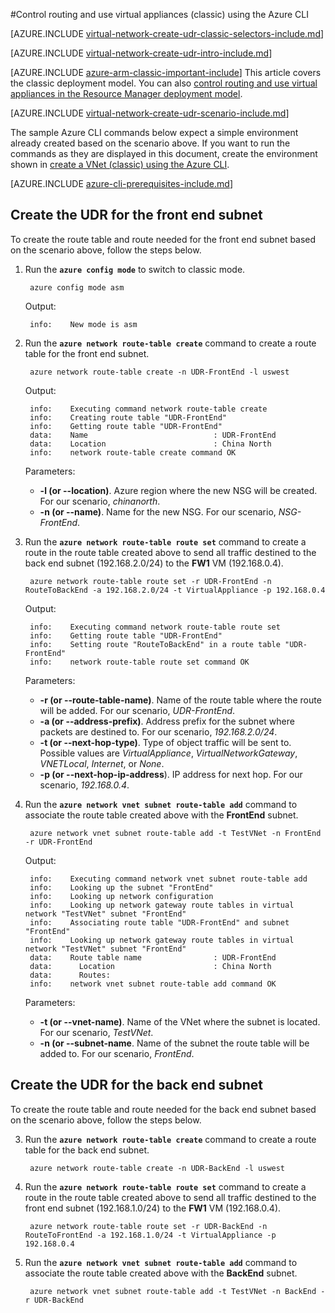 <properties 
   pageTitle="Control routing and use virtual appliances using the Azure CLI in the classic deployment model | Windows Azure"
   description="Learn how to control routing in VNets using the Azure CLI in the classic deployment model"
   services="virtual-network"
   documentationCenter="na"
   authors="telmosampaio"
   manager="carolz"
   editor=""
   tags="azure-service-management"
/>
<tags
	ms.service="virtual-network"
	ms.date="10/06/2015"
	wacn.date=""/>

#Control routing and use virtual appliances (classic) using the Azure CLI

[AZURE.INCLUDE [virtual-network-create-udr-classic-selectors-include.md](../includes/virtual-network-create-udr-classic-selectors-include.md)]

[AZURE.INCLUDE [virtual-network-create-udr-intro-include.md](../includes/virtual-network-create-udr-intro-include.md)]

[AZURE.INCLUDE [azure-arm-classic-important-include](../includes/azure-arm-classic-important-include.md)] This article covers the classic deployment model. You can also [control routing and use virtual appliances in the Resource Manager deployment model](/documentation/articles/virtual-network-create-udr-arm-cli).

[AZURE.INCLUDE [virtual-network-create-udr-scenario-include.md](../includes/virtual-network-create-udr-scenario-include.md)]

The sample Azure CLI commands below expect a simple environment already created based on the scenario above. If you want to run the commands as they are displayed in this document, create the environment shown in [create a VNet (classic) using the Azure CLI](/documentation/articles/virtual-networks-create-vnet-classic-cli).

[AZURE.INCLUDE [azure-cli-prerequisites-include.md](../includes/azure-cli-prerequisites-include.md)]

## Create the UDR for the front end subnet
To create the route table and route needed for the front end subnet based on the scenario above, follow the steps below.

1. Run the **`azure config mode`** to switch to classic mode.

		azure config mode asm

	Output:

		info:    New mode is asm

3. Run the **`azure network route-table create`** command to create a route table for the front end subnet.

		azure network route-table create -n UDR-FrontEnd -l uswest

	Output:

		info:    Executing command network route-table create
		info:    Creating route table "UDR-FrontEnd"
		info:    Getting route table "UDR-FrontEnd"
		data:    Name                            : UDR-FrontEnd
		data:    Location                        : China North
		info:    network route-table create command OK

	Parameters:
	- **-l (or --location)**. Azure region where the new NSG will be created. For our scenario, *chinanorth*.
	- **-n (or --name)**. Name for the new NSG. For our scenario, *NSG-FrontEnd*.

4. Run the **`azure network route-table route set`** command to create a route in the route table created above to send all traffic destined to the back end subnet (192.168.2.0/24) to the **FW1** VM (192.168.0.4).

		azure network route-table route set -r UDR-FrontEnd -n RouteToBackEnd -a 192.168.2.0/24 -t VirtualAppliance -p 192.168.0.4

	Output:

		info:    Executing command network route-table route set
		info:    Getting route table "UDR-FrontEnd"
		info:    Setting route "RouteToBackEnd" in a route table "UDR-FrontEnd"
		info:    network route-table route set command OK

	Parameters:
	- **-r (or --route-table-name)**. Name of the route table where the route will be added. For our scenario, *UDR-FrontEnd*.
	- **-a (or --address-prefix)**. Address prefix for the subnet where packets are destined to. For our scenario, *192.168.2.0/24*.
	- **-t (or --next-hop-type)**. Type of object traffic will be sent to. Possible values are *VirtualAppliance*, *VirtualNetworkGateway*, *VNETLocal*, *Internet*, or *None*.
	- **-p (or --next-hop-ip-address**). IP address for next hop. For our scenario, *192.168.0.4*.

5. Run the **`azure network vnet subnet route-table add`** command to associate the route table created above with the **FrontEnd** subnet.

		azure network vnet subnet route-table add -t TestVNet -n FrontEnd -r UDR-FrontEnd

	Output:

		info:    Executing command network vnet subnet route-table add
		info:    Looking up the subnet "FrontEnd"
		info:    Looking up network configuration
		info:    Looking up network gateway route tables in virtual network "TestVNet" subnet "FrontEnd"
		info:    Associating route table "UDR-FrontEnd" and subnet "FrontEnd"
		info:    Looking up network gateway route tables in virtual network "TestVNet" subnet "FrontEnd"
		data:    Route table name                : UDR-FrontEnd
		data:      Location                      : China North
		data:      Routes:
		info:    network vnet subnet route-table add command OK	

	Parameters:
	- **-t (or --vnet-name)**. Name of the VNet where the subnet is located. For our scenario, *TestVNet*.
	- **-n (or --subnet-name**. Name of the subnet the route table will be added to. For our scenario, *FrontEnd*.
 
## Create the UDR for the back end subnet
To create the route table and route needed for the back end subnet based on the scenario above, follow the steps below.

3. Run the **`azure network route-table create`** command to create a route table for the back end subnet.

		azure network route-table create -n UDR-BackEnd -l uswest

4. Run the **`azure network route-table route set`** command to create a route in the route table created above to send all traffic destined to the front end subnet (192.168.1.0/24) to the **FW1** VM (192.168.0.4).

		azure network route-table route set -r UDR-BackEnd -n RouteToFrontEnd -a 192.168.1.0/24 -t VirtualAppliance -p 192.168.0.4

5. Run the **`azure network vnet subnet route-table add`** command to associate the route table created above with the **BackEnd** subnet.

		azure network vnet subnet route-table add -t TestVNet -n BackEnd -r UDR-BackEnd

